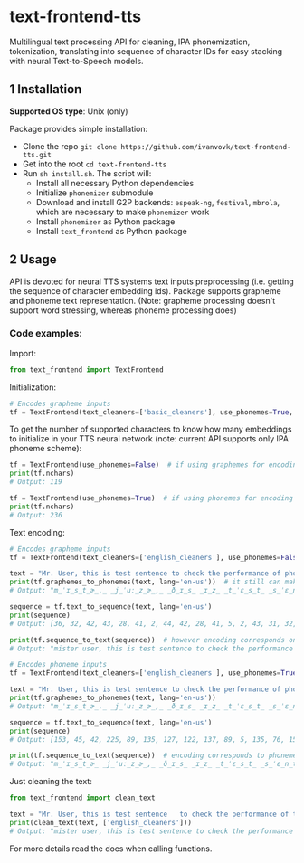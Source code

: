 # text-frontend-tts
Multilingual text processing API for cleaning, IPA phonemization, tokenization, translating into sequence of character IDs for easy stacking with neural Text-to-Speech models.

## 1 Installation

**Supported OS type**: Unix (only)

Package provides simple installation:

* Clone the repo `git clone https://github.com/ivanvovk/text-frontend-tts.git`
* Get into the root `cd text-frontend-tts`
* Run `sh install.sh`. The script will:
  * Install all necessary Python dependencies
  * Initialize `phonemizer` submodule
  * Download and install G2P backends: `espeak-ng`, `festival`, `mbrola`, which are necessary to make `phonemizer` work
  * Install `phonemizer` as Python package
  * Install `text_frontend` as Python package

## 2 Usage

API is devoted for neural TTS systems text inputs preprocessing (i.e. getting the sequence of character embedding ids). Package supports grapheme and phoneme text representation. (Note: grapheme processing doesn't support word stressing, whereas phoneme processing does)

### Code examples:

Import:

```python
from text_frontend import TextFrontend
```

Initialization:

```python
# Encodes grapheme inputs
tf = TextFrontend(text_cleaners=['basic_cleaners'], use_phonemes=True, n_jobs=1, with_stress=False)
```

To get the number of supported characters to know how many embeddings to initialize in your TTS neural network (note: current API supports only IPA phoneme scheme):

```python
tf = TextFrontend(use_phonemes=False)  # if using graphemes for encoding
print(tf.nchars)
# Output: 119

tf = TextFrontend(use_phonemes=True)  # if using phonemes for encoding
print(tf.nchars)
# Output: 236
```

Text encoding:

```python
# Encodes grapheme inputs
tf = TextFrontend(text_cleaners=['english_cleaners'], use_phonemes=False)

text = "Mr. User, this is test sentence to check the performance of phonemizer and text-to-sequence encoding."
print(tf.graphemes_to_phonemes(text, lang='en-us'))  # it still can make G2P
# Output: "m_ˈɪ_s_t_ɚ_._ _j_ˈuː_z_ɚ_,_ _ð_ɪ_s_ _ɪ_z_ _t_ˈɛ_s_t_ _s_ˈɛ_n_t_ə_n_s_ _t_ə_ _tʃ_ˈɛ_k_ _ð_ə_ _p_ɚ_f_ˈoːɹ_m_ə_n_s_ _ʌ_v_ _f_ˈoʊ_n_m_aɪ_z_ɚ_ _æ_n_d_ _t_ˈɛ_k_s_t_-_ _t_ə_-_ _s_ˈiː_k_w_ə_n_s_ _ɛ_ŋ_k_ˈoʊ_d_ɪ_ŋ_."

sequence = tf.text_to_sequence(text, lang='en-us')
print(sequence)
# Output: [36, 32, 42, 43, 28, 41, 2, 44, 42, 28, 41, 5, 2, 43, 31, 32, 42, 2, 32, 42, 2, 43, 28, 42, 43, 2, 42, 28, 37, 43, 28, 37, 26, 28, 2, 43, 38, 2, 26, 31, 28, 26, 34, 2, 43, 31, 28, 2, 39, 28, 41, 29, 38, 41, 36, 24, 37, 26, 28, 2, 38, 29, 2, 39, 31, 38, 37, 28, 36, 32, 49, 28, 41, 2, 24, 37, 27, 2, 43, 28, 47, 43, 6, 43, 38, 6, 42, 28, 40, 44, 28, 37, 26, 28, 2, 28, 37, 26, 38, 27, 32, 37, 30, 7, 1]

print(tf.sequence_to_text(sequence))  # however encoding corresponds only to grapheme representation
# Output: "mister user, this is test sentence to check the performance of phonemizer and text-to-sequence encoding."
```


```python
# Encodes phoneme inputs
tf = TextFrontend(text_cleaners=['english_cleaners'], use_phonemes=True, with_stress=True)

text = "Mr. User, this is test sentence to check the performance of phonemizer and text-to-sequence encoding."
print(tf.graphemes_to_phonemes(text, lang='en-us'))
# Output: "m_ˈɪ_s_t_ɚ_._ _j_ˈuː_z_ɚ_,_ _ð_ɪ_s_ _ɪ_z_ _t_ˈɛ_s_t_ _s_ˈɛ_n_t_ə_n_s_ _t_ə_ _tʃ_ˈɛ_k_ _ð_ə_ _p_ɚ_f_ˈoːɹ_m_ə_n_s_ _ʌ_v_ _f_ˈoʊ_n_m_aɪ_z_ɚ_ _æ_n_d_ _t_ˈɛ_k_s_t_-_ _t_ə_-_ _s_ˈiː_k_w_ə_n_s_ _ɛ_ŋ_k_ˈoʊ_d_ɪ_ŋ_."

sequence = tf.text_to_sequence(text, lang='en-us')
print(sequence)
# Output: [153, 45, 42, 225, 89, 135, 127, 122, 137, 89, 5, 135, 76, 159, 42, 135, 159, 137, 135, 225, 87, 42, 225, 135, 42, 87, 165, 225, 77, 165, 42, 135, 225, 77, 135, 55, 87, 160, 135, 76, 77, 135, 147, 89, 38, 83, 153, 77, 165, 42, 135, 104, 139, 135, 38, 123, 165, 153, 217, 137, 89, 135, 133, 165, 151, 135, 225, 87, 160, 42, 225, 6, 135, 225, 77, 6, 135, 42, 141, 160, 35, 77, 165, 42, 135, 158, 40, 160, 123, 151, 159, 40, 7, 1]

print(tf.sequence_to_text(sequence))  # encoding corresponds to phoneme representation
# Output: "m_ˈɪ_s_t_ɚ_ _j_ˈuː_z_ɚ_,_ _ð_ɪ_s_ _ɪ_z_ _t_ˈɛ_s_t_ _s_ˈɛ_n_t_ə_n_s_ _t_ə_ _tʃ_ˈɛ_k_ _ð_ə_ _p_ɚ_f_ˈoːɹ_m_ə_n_s_ _ʌ_v_ _f_ˈoʊ_n_m_aɪ_z_ɚ_ _æ_n_d_ _t_ˈɛ_k_s_t_-_ _t_ə_-_ _s_ˈiː_k_w_ə_n_s_ _ɛ_ŋ_k_ˈoʊ_d_ɪ_ŋ_."
```

Just cleaning the text:

```python
from text_frontend import clean_text

text = "Mr. User, this is test sentence   to check the performance of text cleaning. It costs $0."
print(clean_text(text, ['english_cleaners']))
# Output: "mister user, this is test sentence to check the performance of text cleaning. it costs zero dollars."
```

For more details read the docs when calling functions.
